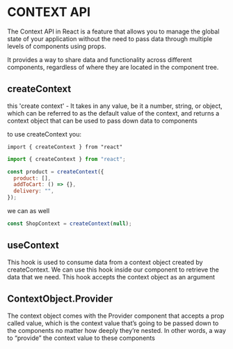 # CONTEXT API

The Context API in React is a feature that allows you to manage the global state of your application without the need to pass data through multiple levels of components using props.

It provides a way to share data and functionality across different components, regardless of where they are located in the component tree.

## createContext

this 'create context' - It takes in any value, be it a number, string, or object, which can be referred to as the default value of the context, and returns a context object that can be used to pass down data to components

to use createContext you:

`import { createContext } from "react"`

```js
import { createContext } from "react";

const product = createContext({
  product: [],
  addToCart: () => {},
  delivery: "",
});
```

we can as well

```js
const ShopContext = createContext(null);
```

## useContext

This hook is used to consume data from a context object created by createContext. We can use this hook inside our component to retrieve the data that we need. This hook accepts the context object as an argument

## ContextObject.Provider

The context object comes with the Provider component that accepts a prop called value, which is the context value that’s going to be passed down to the components no matter how deeply they’re nested. In other words, a way to “provide” the context value to these components
